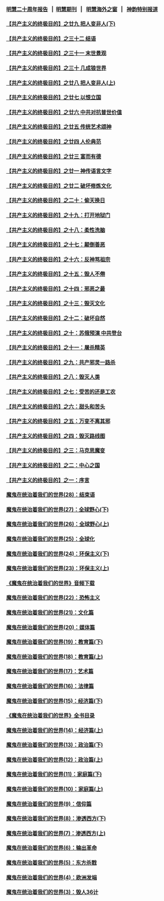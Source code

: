 #### [明慧二十周年报告](https://github.com/gfw-breaker/mh-reports/blob/master/README.md?t=07231021) &nbsp;&nbsp;|&nbsp;&nbsp;[明慧期刊](https://github.com/gfw-breaker/mh-qikan) &nbsp;&nbsp;|&nbsp;&nbsp; [明慧海外之窗](https://github.com/gfw-breaker/mh-news/blob/master/README.md?t=07231021) &nbsp;&nbsp;|&nbsp;&nbsp; [神韵特别报道](https://github.com/gfw-breaker/mh-news/blob/master/shenyun.md?t=07231021) 

#### [【共产主义的终极目的】之廿九 把人变非人(下)](../pages/nsc422/n11344140.md?t=07231021) 

#### [【共产主义的终极目的】之三十二 结语](../pages/nsc422/n11360535.md?t=07231021) 

#### [【共产主义的终极目的】之三十一 末世景观](../pages/nsc422/n11351129.md?t=07231021) 

#### [【共产主义的终极目的】之三十 几成狼世界](../pages/nsc422/n11348280.md?t=07231021) 

#### [【共产主义的终极目的】之廿八 把人变非人(上)](../pages/nsc422/n11340492.md?t=07231021) 

#### [【共产主义的终极目的】之廿七 以恨立国](../pages/nsc422/n11336944.md?t=07231021) 

#### [【共产主义的终极目的】之廿六 中共对抗普世价值](../pages/nsc422/n11324785.md?t=07231021) 

#### [【共产主义的终极目的】之廿五 传统艺术颂神](../pages/nsc422/n11296396.md?t=07231021) 

#### [【共产主义的终极目的】之廿四 人伦典范](../pages/nsc422/n11296397.md?t=07231021) 

#### [【共产主义的终极目的】之廿三 富而有德](../pages/nsc422/n11283598.md?t=07231021) 

#### [【共产主义的终极目的】之廿一 神传语言文字](../pages/nsc422/n11263265.md?t=07231021) 

#### [【共产主义的终极目的】之廿二 破坏修炼文化](../pages/nsc422/n11245728.md?t=07231021) 

#### [【共产主义的终极目的】之二十：偷天换日](../pages/nsc422/n11238846.md?t=07231021) 

#### [【共产主义的终极目的】之十九：打开地狱门](../pages/nsc422/n11206376.md?t=07231021) 

#### [【共产主义的终极目的】之十八：柔性洗脑](../pages/nsc422/n11199994.md?t=07231021) 

#### [【共产主义的终极目的】之十七：颠倒善恶](../pages/nsc422/n11179782.md?t=07231021) 

#### [【共产主义的终极目的】之十六：反神骂祖宗](../pages/nsc422/n11166798.md?t=07231021) 

#### [【共产主义的终极目的】之十五：毁人不倦](../pages/nsc422/n11166792.md?t=07231021) 

#### [【共产主义的终极目的】之十四：邪恶之最](../pages/nsc422/n11150249.md?t=07231021) 

#### [【共产主义的终极目的】之十三：毁灭文化](../pages/nsc422/n11135227.md?t=07231021) 

#### [【共产主义的终极目的】之十二：破坏自然](../pages/nsc422/n11135214.md?t=07231021) 

#### [【共产主义的终极目的】之十：苏俄预演 中共登台](../pages/nsc422/n11118424.md?t=07231021) 

#### [【共产主义的终极目的】之十一：屠杀精英](../pages/nsc422/n11118442.md?t=07231021) 

#### [【共产主义的终极目的】之九：共产邪灵一路杀](../pages/nsc422/n11114139.md?t=07231021) 

#### [【共产主义的终极目的】之八：毁灭人类](../pages/nsc422/n11108503.md?t=07231021) 

#### [【共产主义的终极目的】之七：受苦的还是工农](../pages/nsc422/n11101809.md?t=07231021) 

#### [【共产主义的终极目的】之六：甜头和苦头](../pages/nsc422/n11096971.md?t=07231021) 

#### [【共产主义的终极目的】之五：万变不离其邪](../pages/nsc422/n11091285.md?t=07231021) 

#### [【共产主义的终极目的】之四：毁灭路线图](../pages/nsc422/n11086284.md?t=07231021) 

#### [【共产主义的终极目的】之三：马克思魔变](../pages/nsc422/n11061941.md?t=07231021) 

#### [【共产主义的终极目的】之二：中心之国](../pages/nsc422/n11047728.md?t=07231021) 

#### [【共产主义的终极目的】之一：序言](../pages/nsc422/n11086077.md?t=07231021) 

#### [魔鬼在统治着我们的世界(28)：结束语](../pages/nsc422/n10936246.md?t=07231021) 

#### [魔鬼在统治着我们的世界(27)：全球野心(下)](../pages/nsc422/n10928319.md?t=07231021) 

#### [魔鬼在统治着我们的世界(26)：全球野心(上)](../pages/nsc422/n10900318.md?t=07231021) 

#### [魔鬼在统治着我们的世界(25)：全球化](../pages/nsc422/n10788205.md?t=07231021) 

#### [魔鬼在统治着我们的世界(24)：环保主义(下)](../pages/nsc422/n10695307.md?t=07231021) 

#### [魔鬼在统治着我们的世界(23)：环保主义(上)](../pages/nsc422/n10688613.md?t=07231021) 

#### [《魔鬼在统治着我们的世界》音频下载](../pages/nsc422/n10635553.md?t=07231021) 

#### [魔鬼在统治着我们的世界(22)：恐怖主义](../pages/nsc422/n10614727.md?t=07231021) 

#### [魔鬼在统治着我们的世界(21)：文化篇](../pages/nsc422/n10597706.md?t=07231021) 

#### [魔鬼在统治着我们的世界(20)：媒体篇](../pages/nsc422/n10586579.md?t=07231021) 

#### [魔鬼在统治着我们的世界(19)：教育篇(下)](../pages/nsc422/n10564808.md?t=07231021) 

#### [魔鬼在统治着我们的世界(18)：教育篇(上)](../pages/nsc422/n10526970.md?t=07231021) 

#### [魔鬼在统治着我们的世界(17)：艺术篇](../pages/nsc422/n10499093.md?t=07231021) 

#### [魔鬼在统治着我们的世界(16)：法律篇](../pages/nsc422/n10485969.md?t=07231021) 

#### [魔鬼在统治着我们的世界(15)：经济篇(下)](../pages/nsc422/n10469975.md?t=07231021) 

#### [《魔鬼在统治着我们的世界》全书目录](../pages/nsc422/n10464261.md?t=07231021) 

#### [魔鬼在统治着我们的世界(14)：经济篇(上)](../pages/nsc422/n10457370.md?t=07231021) 

#### [魔鬼在统治着我们的世界(13)：政治篇(下)](../pages/nsc422/n10448270.md?t=07231021) 

#### [魔鬼在统治着我们的世界(12)：政治篇(上)](../pages/nsc422/n10444576.md?t=07231021) 

#### [魔鬼在统治着我们的世界(11)：家庭篇(下)](../pages/nsc422/n10440961.md?t=07231021) 

#### [魔鬼在统治着我们的世界(10)：家庭篇(上)](../pages/nsc422/n10435448.md?t=07231021) 

#### [魔鬼在统治着我们的世界(9)：信仰篇](../pages/nsc422/n10432159.md?t=07231021) 

#### [魔鬼在统治着我们的世界(8)：渗透西方(下)](../pages/nsc422/n10429603.md?t=07231021) 

#### [魔鬼在统治着我们的世界(7)：渗透西方(上)](../pages/nsc422/n10426013.md?t=07231021) 

#### [魔鬼在统治着我们的世界(6)：输出革命](../pages/nsc422/n10421536.md?t=07231021) 

#### [魔鬼在统治着我们的世界(5)：东方杀戮](../pages/nsc422/n10417707.md?t=07231021) 

#### [魔鬼在统治着我们的世界(4)：欧洲发端](../pages/nsc422/n10414890.md?t=07231021) 

#### [魔鬼在统治着我们的世界(3)：毁人36计](../pages/nsc422/n10411583.md?t=07231021) 

